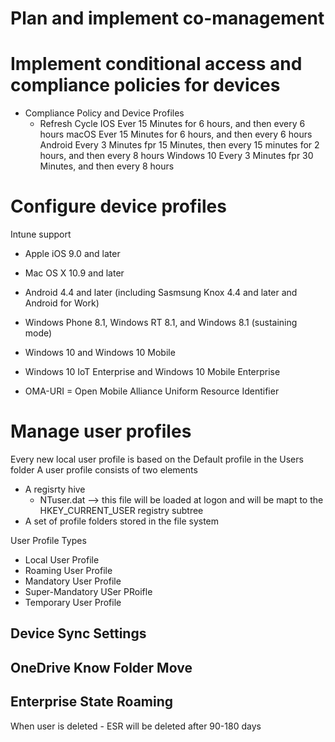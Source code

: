 # Plan and implement co-management
# Implement conditional access and compliance policies for devices

- Compliance Policy and Device Profiles
    - Refresh Cycle
        IOS         Ever 15 Minutes for 6 hours, and then every 6 hours 
        macOS       Ever 15 Minutes for 6 hours, and then every 6 hours
        Android     Every 3 Minutes fpr 15 Minutes, then every 15 minutes for 2 hours, and then every 8 hours
        Windows 10  Every 3 Minutes fpr 30 Minutes, and then every 8 hours

# Configure device profiles

Intune support
- Apple iOS 9.0 and later
- Mac OS X 10.9 and later
- Android 4.4 and later (including Sasmsung Knox 4.4 and later and Android for Work)
- Windows Phone 8.1, Windows RT 8.1, and Windows 8.1 (sustaining mode)
- Windows 10 and Windows 10 Mobile
- Windows 10 IoT Enterprise and Windows 10 Mobile Enterprise

- OMA-URI = Open Mobile Alliance Uniform Resource Identifier

# Manage user profiles

Every new local user profile is based on the Default profile in the Users folder 
A user profile consists of two elements
- A regisrty hive
    - NTuser.dat --> this file will be loaded at logon and will be mapt to the HKEY_CURRENT_USER registry subtree
- A set of profile folders stored in the file system

User Profile Types
- Local User Profile
- Roaming User Profile
- Mandatory User Profile
- Super-Mandatory USer PRoifle
- Temporary User Profile

## Device Sync Settings

## OneDrive Know Folder Move

## Enterprise State Roaming
When user is deleted - ESR will be deleted after 90-180 days
